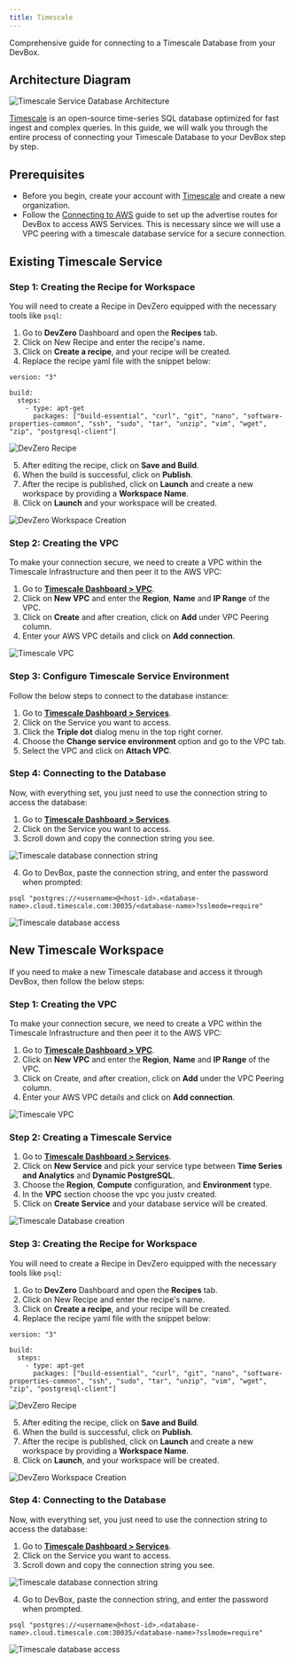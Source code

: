 ```yaml
---
title: Timescale
---
```


Comprehensive guide for connecting to a Timescale Database from your DevBox.

## Architecture Diagram

![Timescale Service Database Architecture](../../.gitbook/assets/timescale-architecture.png)

[Timescale](https://www.timescale.com/products) is an open-source time-series SQL database optimized for fast ingest and complex queries. In this guide, we will walk you through the entire process of connecting your Timescale Database to your DevBox step by step.

## Prerequisites

- Before you begin, create your account with [Timescale](https://supabase.com/dashboard/sign-in) and create a new organization.
- Follow the [Connecting to AWS](../existing-network/connecting-to-aws.md) guide to set up the advertise routes for DevBox to access AWS Services. This is necessary since we will use a VPC peering with a timescale database service for a secure connection.

## Existing Timescale Service

### Step 1: Creating the Recipe for Workspace

You will need to create a Recipe in DevZero equipped with the necessary tools like `psql`:

1. Go to **DevZero** Dashboard and open the **Recipes** tab.
2. Click on New Recipe and enter the recipe's name.
3. Click on **Create a recipe**, and your recipe will be created.
4. Replace the recipe yaml file with the snippet below:

```
version: "3"

build:
  steps:
    - type: apt-get
      packages: ["build-essential", "curl", "git", "nano", "software-properties-common", "ssh", "sudo", "tar", "unzip", "vim", "wget", "zip", "postgresql-client"]
```

![DevZero Recipe](../../.gitbook/assets/devzero-recipe-yaml.png)

5. After editing the recipe, click on **Save and Build**.
6. When the build is successful, click on **Publish**.
7. After the recipe is published, click on **Launch** and create a new workspace by providing a **Workspace Name**.
8. Click on **Launch** and your workspace will be created.

![DevZero Workspace Creation](../../.gitbook/assets/devzero-workspace-creation.png)

### Step 2: Creating the VPC

To make your connection secure, we need to create a VPC within the Timescale Infrastructure and then peer it to the AWS VPC:

1. Go to **[Timescale Dashboard > VPC](https://console.cloud.timescale.com/dashboard/vpc)**.
2. Click on **New VPC** and enter the **Region**, **Name** and **IP Range** of the VPC.
3. Click on **Create** and after creation, click on **Add** under VPC Peering column.
4. Enter your AWS VPC details and click on **Add connection**.

![Timescale VPC](../../.gitbook/assets/timescale-vpc-peer.png)

### Step 3: Configure Timescale Service Environment

Follow the below steps to connect to the database instance:

1. Go to **[Timescale Dashboard > Services](https://console.cloud.timescale.com/dashboard/services)**.
2. Click on the Service you want to access.
3. Click the **Triple dot** dialog menu in the top right corner.
4. Choose the **Change service environment** option and go to the VPC tab.
5. Select the VPC and click on **Attach VPC**.

### Step 4: Connecting to the Database

Now, with everything set, you just need to use the connection string to access the database:

1. Go to **[Timescale Dashboard > Services](https://console.cloud.timescale.com/dashboard/services)**.
2. Click on the Service you want to access.
3. Scroll down and copy the connection string you see.

![Timescale database connection string](../../.gitbook/assets/timescale-connection-string.png)

4. Go to DevBox, paste the connection string, and enter the password when prompted:

```
psql "postgres://<username>@<host-id>.<database-name>.cloud.timescale.com:30035/<database-name>?sslmode=require"
```

![Timescale database access](../../.gitbook/assets/timescale-access.png)

## New Timescale Workspace

If you need to make a new Timescale database and access it through DevBox, then follow the below steps:

### Step 1: Creating the VPC

To make your connection secure, we need to create a VPC within the Timescale Infrastructure and then peer it to the AWS VPC:

1. Go to **[Timescale Dashboard > VPC](https://console.cloud.timescale.com/dashboard/vpc)**.
2. Click on **New VPC** and enter the **Region**, **Name** and **IP Range** of the VPC.
3. Click on Create, and after creation, click on **Add** under the VPC Peering column.
4. Enter your AWS VPC details and click on **Add connection**.

![Timescale VPC](../../.gitbook/assets/timescale-vpc-peer.png)

### Step 2: Creating a Timescale Service

1. Go to **[Timescale Dashboard > Services](https://console.cloud.timescale.com/dashboard/services)**.
2. Click on **New Service** and pick your service type between **Time Series and Analytics** and **Dynamic PostgreSQL**.
3. Choose the **Region**, **Compute** configuration, and **Environment** type.
4. In the **VPC** section choose the vpc you justv created.
5. Click on **Create Service** and your database service will be created.

![Timescale Database creation](../../.gitbook/assets/timescale-db-creation.png)

### Step 3: Creating the Recipe for Workspace

You will need to create a Recipe in DevZero equipped with the necessary tools like `psql`:

1. Go to **DevZero** Dashboard and open the **Recipes** tab.
2. Click on New Recipe and enter the recipe's name.
3. Click on **Create a recipe**, and your recipe will be created.
4. Replace the recipe yaml file with the snippet below:

```
version: "3"

build:
  steps:
    - type: apt-get
      packages: ["build-essential", "curl", "git", "nano", "software-properties-common", "ssh", "sudo", "tar", "unzip", "vim", "wget", "zip", "postgresql-client"]
```

![DevZero Recipe](../../.gitbook/assets/devzero-recipe-yaml.png)

5. After editing the recipe, click on **Save and Build**.
6. When the build is successful, click on **Publish**.
7. After the recipe is published, click on **Launch** and create a new workspace by providing a **Workspace Name**.
8. Click on **Launch**, and your workspace will be created.

![DevZero Workspace Creation](../../.gitbook/assets/devzero-workspace-creation.png)

### Step 4: Connecting to the Database

Now, with everything set, you just need to use the connection string to access the database:

1. Go to **[Timescale Dashboard > Services](https://console.cloud.timescale.com/dashboard/services)**.
2. Click on the Service you want to access.
3. Scroll down and copy the connection string you see.

![Timescale database connection string](../../.gitbook/assets/timescale-connection-string.png)

4. Go to DevBox, paste the connection string, and enter the password when prompted.

```
psql "postgres://<username>@<host-id>.<database-name>.cloud.timescale.com:30035/<database-name>?sslmode=require"
```

![Timescale database access](../../.gitbook/assets/timescale-access.png)
